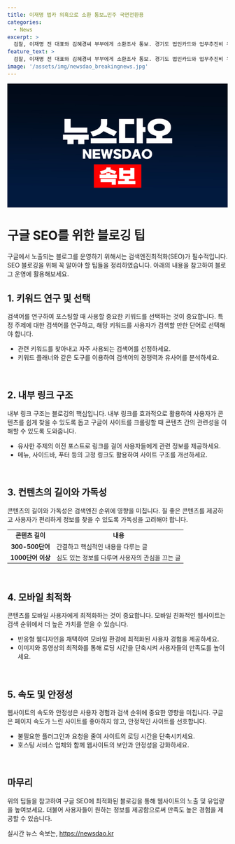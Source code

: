 ```yaml
---
title: 이재명 법카 의혹으로 소환 통보…민주 국면전환용
categories:
  - News
excerpt: >
  검찰, 이재명 전 대표와 김혜경씨 부부에게 소환조사 통보. 경기도 법인카드와 업무추진비 유용 혐의로 피의자 조사 예정. 이 전 대표의 검찰 소환은 처음. 김 씨도 소환 통보. 공무원들의 급여 지출도 배임 의심. 검찰, 이달 내 기소 가능성 제기. 피의자 조사는 소명 기회를 주는 절차. 민주당은 낙인찍기 비판.
feature_text: >
  검찰, 이재명 전 대표와 김혜경씨 부부에게 소환조사 통보. 경기도 법인카드와 업무추진비 유용 혐의로 피의자 조사 예정. 이 전 대표의 검찰 소환은 처음. 김 씨도 소환 통보. 공무원들의 급여 지출도 배임 의심. 검찰, 이달 내 기소 가능성 제기. 피의자 조사는 소명 기회를 주는 절차. 민주당은 낙인찍기 비판.
image: '/assets/img/newsdao_breakingnews.jpg'
---
```


<p><img src="/assets/img/newsdao_breakingnews.jpg" alt="ranknews 속보" /></p>

<h1>구글 SEO를 위한 블로깅 팁</h1>

<p data-ke-size="size16"></p>

<p>구글에서 노출되는 블로그를 운영하기 위해서는 검색엔진최적화(SEO)가 필수적입니다. SEO 블로깅을 위해 꼭 알아야 할 팁들을 정리하였습니다. 아래의 내용을 참고하여 블로그 운영에 활용해보세요.</p>

<p data-ke-size="size16"></p>

<h2 data-ke-size="size26">1. 키워드 연구 및 선택</h2>

<p>검색어를 연구하여 포스팅할 때 사용할 중요한 키워드를 선택하는 것이 중요합니다. 특정 주제에 대한 검색어를 연구하고, 해당 키워드를 사용자가 검색할 만한 단어로 선택해야 합니다.</p>

<ul>
    <li>관련 키워드를 찾아내고 자주 사용되는 검색어를 선정하세요.</li>
    <li>키워드 플래너와 같은 도구를 이용하여 검색어의 경쟁력과 유사어를 분석하세요.</li>
</ul>

<p data-ke-size="size16">&nbsp;</p>

<h2 data-ke-size="size26">2. 내부 링크 구조</h2>

<p>내부 링크 구조는 블로깅의 핵심입니다. 내부 링크를 효과적으로 활용하여 사용자가 콘텐츠를 쉽게 찾을 수 있도록 돕고 구글이 사이트를 크롤링할 때 콘텐츠 간의 관련성을 이해할 수 있도록 도와줍니다.</p>

<ul>
    <li>유사한 주제의 이전 포스트로 링크를 걸어 사용자들에게 관련 정보를 제공하세요.</li>
    <li>메뉴, 사이드바, 푸터 등의 고정 링크도 활용하여 사이트 구조를 개선하세요.</li>
</ul>

<p data-ke-size="size16">&nbsp;</p>

<h2 data-ke-size="size26">3. 컨텐츠의 길이와 가독성</h2>

<p>콘텐츠의 길이와 가독성은 검색엔진 순위에 영향을 미칩니다. 질 좋은 콘텐츠를 제공하고 사용자가 편리하게 정보를 찾을 수 있도록 가독성을 고려해야 합니다.</p>

<table>
    <tr>
        <td style="text-align: center; height: 17px;"><b>콘텐츠 길이</b></td>
        <td style="text-align: center; height: 17px;"><b>내용</b></td>
    </tr>
    <tr>
        <td style="text-align: center; height: 17px;"><b>300-500단어</b></td>
        <td>간결하고 핵심적인 내용을 다루는 글</td>
    </tr>
    <tr>
        <td style="text-align: center; height: 17px;"><b>1000단어 이상</b></td>
        <td>심도 있는 정보를 다루며 사용자의 관심을 끄는 글</td>
    </tr>
</table>

<p data-ke-size="size16">&nbsp;</p>

<h2 data-ke-size="size26">4. 모바일 최적화</h2>

<p>콘텐츠를 모바일 사용자에게 최적화하는 것이 중요합니다. 모바일 친화적인 웹사이트는 검색 순위에서 더 높은 가치를 얻을 수 있습니다.</p>

<ul>
    <li>반응형 웹디자인을 채택하여 모바일 환경에 최적화된 사용자 경험을 제공하세요.</li>
    <li>이미지와 동영상의 최적화를 통해 로딩 시간을 단축시켜 사용자들의 만족도를 높이세요.</li>
</ul>

<p data-ke-size="size16">&nbsp;</p>

<h2 data-ke-size="size26">5. 속도 및 안정성</h2>

<p>웹사이트의 속도와 안정성은 사용자 경험과 검색 순위에 중요한 영향을 미칩니다. 구글은 페이지 속도가 느린 사이트를 좋아하지 않고, 안정적인 사이트를 선호합니다.</p>

<ul>
    <li>불필요한 플러그인과 요청을 줄여 사이트의 로딩 시간을 단축시키세요.</li>
    <li>호스팅 서비스 업체와 함께 웹사이트의 보안과 안정성을 강화하세요.</li>
</ul>

<p data-ke-size="size16">&nbsp;</p>

<h2 data-ke-size="size26">마무리</h2>

<p>위의 팁들을 참고하여 구글 SEO에 최적화된 블로깅을 통해 웹사이트의 노출 및 유입량을 높여보세요. 더불어 사용자들이 원하는 정보를 제공함으로써 만족도 높은 경험을 제공할 수 있습니다.</p>
실시간 뉴스 속보는, <a href="https://newsdao.kr" rel="dofollow">https://newsdao.kr</a>


